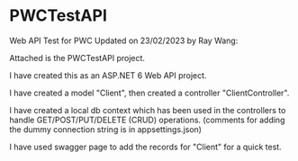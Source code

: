 # PWCTestAPI
Web API Test for PWC
Updated on 23/02/2023 by Ray Wang:

Attached is the PWCTestAPI project.

I have created this as an ASP.NET 6 Web API project.

I have created a model "Client", then created a controller "ClientController".

I have created a local db context which has been used in the controllers to handle GET/POST/PUT/DELETE (CRUD) operations. (comments for adding the dummy connection string is in appsettings.json)

I have used swagger page to add the records for "Client" for a quick test.
